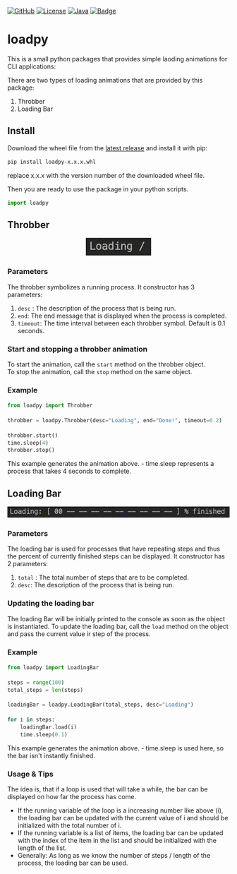 [![GitHub](https://img.shields.io/badge/GitHub-loadpy-blue?logo=github)](https://github.com/AbUndMax/loadpy)
[![License](https://img.shields.io/badge/License-CC_BY--NC_4.0-blue)](https://github.com/AbUndMax/loadpy/blob/main/LICENSE.md)
[![Java](https://img.shields.io/badge/Python-3.6+-blue?logo=python)](https://www.python.org/downloads/release/python-360/)
[![Badge](https://img.shields.io/github/v/release/AbUndMax/loadpy?color=brightgreen)](https://github.com/AbUndMax/loadpy/releases/latest)

# loadpy
This is a small python packages that provides simple laoding animations for CLI applications:

There are two types of loading animations that are provided by this package:
1. Throbber
2. Loading Bar

## Install

Download the wheel file from the [latest release](https://github.com/AbUndMax/loadpy/releases/latest) and install it with pip:
```bash
pip install loadpy-x.x.x.whl
```
replace x.x.x with the version number of the downloaded wheel file.

Then you are ready to use the package in your python scripts.
```python
import loadpy
```

## Throbber
<p align="center">
    <img src="images/throbber.gif" alt="Throbber">
</p>

### Parameters

The throbber symbolizes a running process. It constructor has 3 parameters:
1. `desc` : The description of the process that is being run.
2. `end`: The end message that is displayed when the process is completed.
3. `timeout`: The time interval between each throbber symbol. Default is 0.1 seconds.

### Start and stopping a throbber animation
To start the animation, call the `start` method on the throbber object.  
To stop the animation, call the `stop` method on the same object.

### Example

```python
from loadpy import Throbber

throbber = loadpy.Throbber(desc="Loading", end="Done!", timeout=0.2)

throbber.start()
time.sleep(4)
throbber.stop()
```
This example generates the animation above. - time.sleep represents a process that takes 4 seconds to complete.


## Loading Bar
<p align="center">
    <img src="images/loadingBar.gif" alt="Throbber">
</p>

### Parameters

The loading bar is used for processes that have repeating steps and thus the percent of currently finished steps can be displayed. It constructor has 2 parameters:
1. `total` : The total number of steps that are to be completed.
2. `desc`: The description of the process that is being run.

### Updating the loading bar
The loading Bar will be initially printed to the console as soon as the object is instantiated. To update the loading bar, call the `load` method on the object and pass the current value ir step of the process.

### Example

```python
from loadpy import LoadingBar

steps = range(100)
total_steps = len(steps)

loadingBar = loadpy.LoadingBar(total_steps, desc="Loading")

for i in steps:
    loadingBar.load(i)
    time.sleep(0.1)
```
This example generates the animation above. - time.sleep is used here, so the bar isn't instantly finished.

### Usage & Tips
The idea is, that if a loop is used that will take a while, the bar can be displayed on how far the process has come. 
- If the running variable of the loop is a increasing number like above (i), the loading bar can be updated with the current value of i and should be initialized with the total number of i.
- If the running variable is a list of items, the loading bar can be updated with the index of the item in the list and should be initialized with the length of the list.
- Generally: As long as we know the number of steps / length of the process, the loading bar can be used.